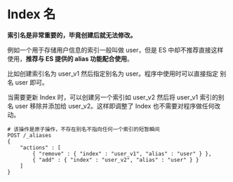 # Index 名

**索引名是非常重要的，毕竟创建后就无法修改。**

例如一个用于存储用户信息的索引一般叫做 user，但是 ES 中却不推荐直接这样使用，**推荐与 ES 提供的 alias 功能配合使用**。

比如创建索引名为 user_v1 然后指定别名为 user。程序中使用时可以直接指定 别名 user 即可。

当需要更新 Index 时，可以创建另一个索引如 user_v2 然后将 user_v1 索引的别名 user 移除并添加给 user_v2。这样即调整了 Index 也不需要对程序做任何改动。

```http
# 该操作是原子操作，不存在别名不指向任何一个索引的短暂瞬间
POST /_aliases
{
    "actions" : [
        { "remove" : { "index" : "user_v1", "alias" : "user" } },
        { "add" : { "index" : "user_v2", "alias" : "user" } }
    ]
}
```
